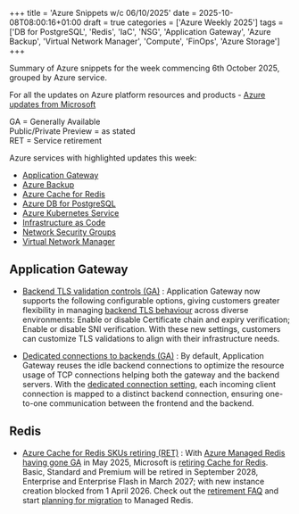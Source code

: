 +++
title = 'Azure Snippets w/c 06/10/2025'
date = 2025-10-08T08:00:16+01:00
draft = true
categories = ['Azure Weekly 2025']
tags = ['DB for PostgreSQL', 'Redis', 'IaC', 'NSG', 'Application Gateway', 'Azure Backup', 'Virtual Network Manager', 'Compute', 'FinOps', 'Azure Storage']
+++

Summary of Azure snippets for the week commencing 6th October 2025, grouped by Azure service.

For all the updates on Azure platform resources and products - [Azure updates from Microsoft](https://azure.microsoft.com/updates/)

GA = Generally Available  
Public/Private Preview = as stated  
RET = Service retirement

Azure services with highlighted updates this week:

- [Application Gateway](#application-gateway)
- [Azure Backup](#azure-backup)
- [Azure Cache for Redis](#azure-cache-for-redis)
- [Azure DB for PostgreSQL](#azure-db-for-postgresql)
- [Azure Kubernetes Service](#azure-kubernetes-service)
- [Infrastructure as Code](#infrastructure-as-code)
- [Network Security Groups](#network-security-groups)
- [Virtual Network Manager](#virtual-network-manager)

## Application Gateway

- [Backend TLS validation controls (GA)](https://azure.microsoft.com/en-us/updates?id=503393) : Application Gateway now supports the following configurable options, giving customers greater flexibility in managing [backend TLS behaviour](https://learn.microsoft.com/en-us/azure/application-gateway/configuration-http-settings?tabs=backendhttpsettings#backend-https-validation-settings) across diverse environments: Enable or disable Certificate chain and expiry verification; Enable or disable SNI verification. With these new settings, customers can customize TLS validations to align with their infrastructure needs.

- [Dedicated connections to backends (GA)](https://azure.microsoft.com/en-us/updates?id=503398) : By default, Application Gateway reuses the idle backend connections to optimize the resource usage of TCP connections helping both the gateway and the backend servers. With the [dedicated connection setting](https://learn.microsoft.com/en-us/azure/application-gateway/configuration-http-settings?tabs=backendhttpsettings#dedicated-backend-connection), each incoming client connection is mapped to a distinct backend connection, ensuring one-to-one communication between the frontend and the backend. 

## Redis

- [Azure Cache for Redis SKUs retiring (RET)](https://techcommunity.microsoft.com/blog/azure-managed-redis/azure-cache-for-redis-retirement-what-to-know-and-how-to-prepare/4458721) : With [Azure Managed Redis having gone GA](https://azure.microsoft.com/en-gb/updates?id=467264) in May 2025, Microsoft is [retiring Cache for Redis](https://learn.microsoft.com/en-gb/azure/azure-cache-for-redis/cache-whats-new#october-2025). Basic, Standard and Premium will be retired in September 2028, Enterprise and Enterprise Flash in March 2027; with new instance creation blocked from 1 April 2026. Check out the [retirement FAQ](https://learn.microsoft.com/en-gb/azure/azure-cache-for-redis/retirement-faq) and start [planning for migration](https://learn.microsoft.com/en-gb/azure/redis/migrate/migrate-overview) to Managed Redis.
 